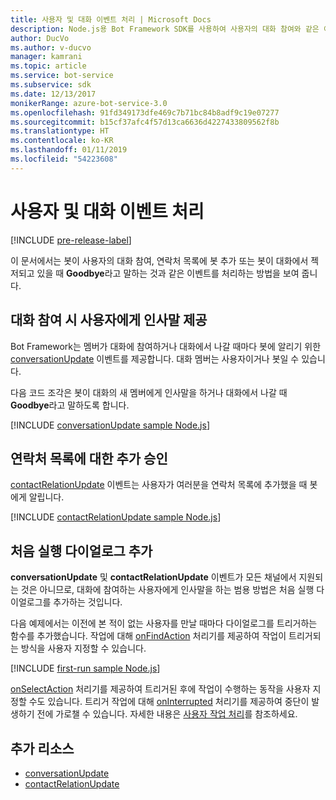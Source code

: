 ```yaml
---
title: 사용자 및 대화 이벤트 처리 | Microsoft Docs
description: Node.js용 Bot Framework SDK를 사용하여 사용자의 대화 참여와 같은 이벤트를 처리하는 방법을 알아봅니다.
author: DucVo
ms.author: v-ducvo
manager: kamrani
ms.topic: article
ms.service: bot-service
ms.subservice: sdk
ms.date: 12/13/2017
monikerRange: azure-bot-service-3.0
ms.openlocfilehash: 91fd349173dfe469c7b71bc84b8adf9c19e07277
ms.sourcegitcommit: b15cf37afc4f57d13ca6636d4227433809562f8b
ms.translationtype: HT
ms.contentlocale: ko-KR
ms.lasthandoff: 01/11/2019
ms.locfileid: "54223608"
---
```

# <a name="handle-user-and-conversation-events"></a>사용자 및 대화 이벤트 처리

[!INCLUDE [pre-release-label](../includes/pre-release-label-v3.md)]

이 문서에서는 봇이 사용자의 대화 참여, 연락처 목록에 봇 추가 또는 봇이 대화에서 젝저되고 있을 때 **Goodbye**라고 말하는 것과 같은 이벤트를 처리하는 방법을 보여 줍니다.


## <a name="greet-a-user-on-conversation-join"></a>대화 참여 시 사용자에게 인사말 제공
Bot Framework는 멤버가 대화에 참여하거나 대화에서 나갈 때마다 봇에 알리기 위한 [conversationUpdate][conversationUpdate] 이벤트를 제공합니다. 대화 멤버는 사용자이거나 봇일 수 있습니다.

다음 코드 조각은 봇이 대화의 새 멤버에게 인사말을 하거나 대화에서 나갈 때 **Goodbye**라고 말하도록 합니다.

[!INCLUDE [conversationUpdate sample Node.js](../includes/snippet-code-node-conversationupdate-1.md)]

## <a name="acknowledge-add-to-contacts-list"></a>연락처 목록에 대한 추가 승인

[contactRelationUpdate][contactRelationUpdate] 이벤트는 사용자가 여러분을 연락처 목록에 추가했을 때 봇에게 알립니다.

[!INCLUDE [contactRelationUpdate sample Node.js](../includes/snippet-code-node-contactrelationupdate-1.md)]

## <a name="add-a-first-run-dialog"></a>처음 실행 다이얼로그 추가

**conversationUpdate** 및 **contactRelationUpdate** 이벤트가 모든 채널에서 지원되는 것은 아니므로, 대화에 참여하는 사용자에게 인사말을 하는 범용 방법은 처음 실행 다이얼로그를 추가하는 것입니다.

다음 예제에서는 이전에 본 적이 없는 사용자를 만날 때마다 다이얼로그를 트리거하는 함수를 추가했습니다. 작업에 대해 [onFindAction][onFindAction] 처리기를 제공하여 작업이 트리거되는 방식을 사용자 지정할 수 있습니다. 

[!INCLUDE [first-run sample Node.js](../includes/snippet-code-node-first-run-dialog-1.md)]

[onSelectAction][onSelectAction] 처리기를 제공하여 트리거된 후에 작업이 수행하는 동작을 사용자 지정할 수도 있습니다. 트리거 작업에 대해 [onInterrupted][onInterrupted] 처리기를 제공하여 중단이 발생하기 전에 가로챌 수 있습니다. 자세한 내용은 [사용자 작업 처리](bot-builder-nodejs-dialog-actions.md)를 참조하세요.

## <a name="additional-resources"></a>추가 리소스

* [conversationUpdate][conversationUpdate]
* [contactRelationUpdate][contactRelationUpdate]

[conversationUpdate]: https://docs.botframework.com/en-us/node/builder/chat-reference/interfaces/_botbuilder_d_.iconversationupdate.html
[contactRelationUpdate]: https://docs.botframework.com/en-us/node/builder/chat-reference/interfaces/_botbuilder_d_.icontactrelationupdate.html

[onFindAction]: https://docs.botframework.com/en-us/node/builder/chat-reference/interfaces/_botbuilder_d_.itriggeractionoptions#onfindaction
[onSelectAction]: https://docs.botframework.com/en-us/node/builder/chat-reference/interfaces/_botbuilder_d_.itriggeractionoptions#onselectaction
[onInterrupted]: https://docs.botframework.com/en-us/node/builder/chat-reference/interfaces/_botbuilder_d_.itriggeractionoptions#oninterrupted

[SendTyping]: https://docs.botframework.com/en-us/node/builder/chat-reference/classes/_botbuilder_d_.session#sendtyping
[IMessage]: http://docs.botframework.com/en-us/node/builder/chat-reference/interfaces/_botbuilder_d_.imessage
[ChatConnector]: https://docs.botframework.com/en-us/node/builder/chat-reference/classes/_botbuilder_d_.chatconnector.html
[session_userData]: https://docs.botframework.com/en-us/node/builder/chat-reference/classes/_botbuilder_d_.session.html#userdata
